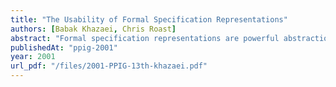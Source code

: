 ```yaml
---
title: "The Usability of Formal Specification Representations"
authors: [Babak Khazaei, Chris Roast]
abstract: "Formal specification representations are powerful abstraction tools. Employing such tools requires an ability to effectively exploit the information that they express. We report on an experiment investigating the influence of employing a formal specification on the developer’s perception of its solution approach."
publishedAt: "ppig-2001"
year: 2001
url_pdf: "/files/2001-PPIG-13th-khazaei.pdf"
---
```

